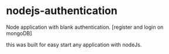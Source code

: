 # nodejs-authentication
Node application with blank authentication. [register and login on mongoDB]

this was built for easy start any application with nodeJs. 
